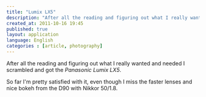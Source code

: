 ```yaml
---
title: "Lumix LX5"
description: "After all the reading and figuring out what I really wanted and needed I scrambled and got the _Panasonic Lumix LX5_. So far I'm pretty satisfied with it, even though I miss the faster lenses and nice bokeh from the D90 with Nikkor 50/1.8."
created_at: 2011-10-16 19:45
published: true
layout: application
language: English
categories : [article, photography]
---
```


After all the reading and figuring out what I really wanted and needed I scrambled and got the _Panasonic Lumix LX5_.

So far I'm pretty satisfied with it, even though I miss the faster lenses and nice bokeh from the D90 with Nikkor 50/1.8.